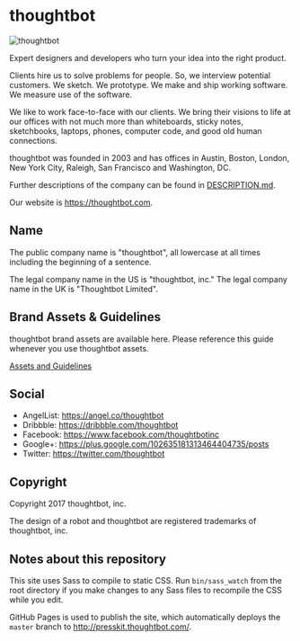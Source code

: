 thoughtbot
==========

![thoughtbot](http://presskit.thoughtbot.com/images/thoughtbot-logo-for-readmes.svg)

Expert designers and developers who turn your idea into the right product.

Clients hire us to solve problems for people. So, we interview potential
customers. We sketch. We prototype. We make and ship working software.
We measure use of the software.

We like to work face-to-face with our clients. We bring their visions to
life at our offices with not much more than whiteboards, sticky notes,
sketchbooks, laptops, phones, computer code, and good old human
connections.

thoughtbot was founded in 2003 and has offices in
Austin,
Boston,
London,
New York City,
Raleigh,
San Francisco and
Washington, DC.

Further descriptions of the company can be found in
[DESCRIPTION.md](DESCRIPTION.md).

Our website is <https://thoughtbot.com>.

Name
----

The public company name is "thoughtbot",
all lowercase at all times including the beginning of a sentence.

The legal company name in the US is "thoughtbot, inc."
The legal company name in the UK is "Thoughtbot Limited".

Brand Assets & Guidelines
-----

thoughtbot brand assets are available here.
Please reference this guide whenever you use thoughtbot assets.

[Assets and Guidelines](http://thoughtbot.github.io/presskit)

Social
-----

* AngelList: <https://angel.co/thoughtbot>
* Dribbble: <https://dribbble.com/thoughtbot>
* Facebook: <https://www.facebook.com/thoughtbotinc>
* Google+: <https://plus.google.com/102635181313464404735/posts>
* Twitter: <https://twitter.com/thoughtbot>

Copyright
---------

Copyright 2017 thoughtbot, inc.

The design of a robot and thoughtbot
are registered trademarks of thoughtbot, inc.

Notes about this repository
-----

This site uses Sass to compile to static CSS. Run `bin/sass_watch` from the root
directory if you make changes to any Sass files to recompile the CSS while
you edit.

GitHub Pages is used to publish the site, which automatically deploys the
`master` branch to <http://presskit.thoughtbot.com/>.
